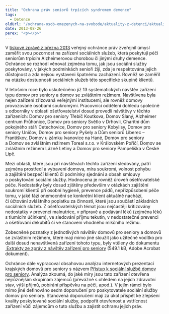 ```yaml
---
title: "Ochrana práv seniorů trpících syndromem demence"
tags:
  - Detence
oldUrl: "/ochrana-osob-omezenych-na-svobode/aktuality-z-detenci/aktuality-z-detenci-2013/ochrana-prav-senioru-trpicich-syndromem-demence/"
date: 2013-08-26
perex: "<p></p>"
---
```


<!-- imported from the old website -->

<p>V <a href="https://www.ochrance.cz/tiskove-zpravy/tiskove-zpravy-2013/zaostreno-na-peci-o-seniory/">tiskové zprávě z března 2013</a> veřejný ochránce práv zveřejnil úmysl zaměřit svou pozornost na zařízení sociálních služeb, která poskytují péči seniorům trpícím Alzheimerovou chorobou či jinými druhy demence. Ochránce se rozhodl věnovat zejména tomu, jak jsou sociální služby poskytovány, v jakých podmínkách senioři žijí, zda je respektována jejich důstojnost a zda nejsou vystaveni špatnému zacházení. Rovněž se zaměřil na otázku dostupnosti sociálních služeb této specifické skupině klientů.  </p><p>V letošním roce bylo uskutečněno již 13 systematických návštěv zařízení typu domov pro seniory a domov se zvláštním režimem. Navštívena byla nejen zařízení zřizovaná veřejnými institucemi, ale rovněž domovy provozované osobami soukromými. Pracovníci oddělení dohledu společně s odborníky v oblasti ošetřovatelství dosud provedli návštěvy v těchto zařízeních: Domov pro seniory Třebíč Koutkova, Domov Slaný, Alzheimer centrum Průhonice, Domov pro seniory Světlo v Drhovli, Charitní dům pokojného stáří Cetechovice, Domov pro seniory Kobylisy, Domov pro seniory Uničov, Domov pro seniory Pyšely a Dům seniorů Liberec – Františkov, Domov u zámku Ivanovice na Hané, Domov pro seniory a Domov se zvláštním režimem Toreal s.r.o. v Královském Poříčí, Domov se zvláštním režimem Lázně Letiny a Domov pro seniory Pampeliška v České Lípě. </p><p>Mezi oblasti, které jsou při návštěvách těchto zařízení sledovány, patří zejména prostředí a vybavení domova, míra soukromí, volnost pohybu a zajištění bezpečí klientů či podmínky sjednání a obsah smlouvy o poskytování sociální služby. Hodnocena je rovněž úroveň ošetřovatelské péče. Nedostatky byly dosud zjištěny především v otázkách zajištění soukromí klientů při osobní hygieně, prevence pádů, nepřizpůsobení péče tomu, v jaké fázi onemocnění se konkrétní klient aktuálně nachází, či účtování zvláštního poplatku za činnosti, které jsou součástí základních sociálních služeb. Z ošetřovatelských témat jsou nejčastěji kritizovány nedostatky v prevenci malnutrice, v přípravě a podávání léků (zejména léků s tlumícím účinkem), ve sledování příjmu tekutin, v nedostatečné prevenci a ošetřování dekubitů či ve stanovení vhodného mikčního režimu. </p><p>Zobecněné poznatky z jednotlivých návštěv domovů pro seniory a domovů se zvláštním režimem, které mají mimo jiné sloužit jako užitečné vodítko pro další dosud nenavštívená zařízení tohoto typu, byly vtěleny do dokumentu <a title="Otevření do nového okna" href="/uploads-import/ochrana_osob/2013/zarizeni-socialnich-sluzeb-shrnuti.pdf" target="_blank"> Extrakty ze zpráv z návštěv zařízení pro seniory</a> (549.1 kB, Adobe Acrobat dokument). </p>Ochránce dále vypracoval obsahovou analýzu internetových prezentací krajských domovů pro seniory s názvem <a href="http://www.ochrance.cz/uploads-import/ochrana_osob/ZARIZENI/Socialni_sluzby/DIS25-2013_vyzkum_zarizeni_pro_seniory.pdf" target="_blank">Přístup k sociální službě domov pro seniory</a>. Analýza zkoumá, do jaké míry jsou tato zařízení otevřena nejrůznějším skupinám zájemců (převážně s ohledem na jejich zdravotní stav, výši příjmů, pobírání příspěvku na péči, apod.). V jejím rámci bylo mimo jiné definováno sedm doporučení pro poskytovatele sociální služby domov pro seniory. Stanovená doporučení mají za úkol přispět ke zlepšení kvality poskytované sociální služby, podpořit otevřenost a vstřícnost zařízení vůči zájemcům o tuto službu a zajistit ochranu jejich práv.
